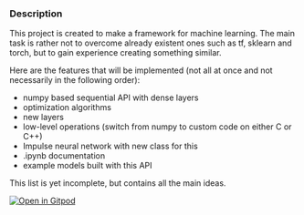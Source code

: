 ### Description

This project is created to make a framework for machine learning. The main task is rather not to overcome already existent ones such as tf, sklearn and torch, but to gain experience creating something similar.

Here are the features that will be implemented (not all at once and not necessarily in the following order):

  * numpy based sequential API with dense layers
  * optimization algorithms
  * new layers
  * low-level operations (switch from numpy to custom code on either C or C++)
  * Impulse neural network with new class for this
  * .ipynb documentation
  * example models built with this API

This list is yet incomplete, but contains all the main ideas.

[![Open in Gitpod](https://gitpod.io/button/open-in-gitpod.svg)](https://gitpod.io/#https://github.com/maksym-petrenko/recpulse)
